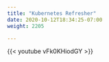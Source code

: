 ```yaml
---
title: "Kubernetes Refresher"
date: 2020-10-12T18:34:25-07:00
weight: 2205

---
```

{{< youtube vFk0KHiodGY >}}
